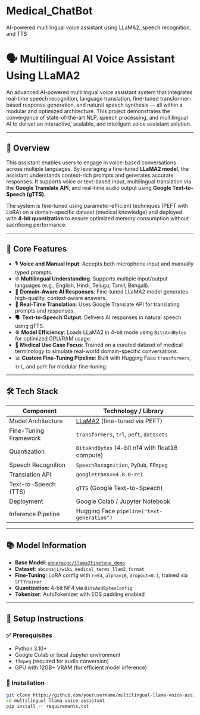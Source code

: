 # Medical_ChatBot
AI-powered multilingual voice assistant using LLaMA2, speech recognition, and TTS

# 🗣️ Multilingual AI Voice Assistant Using LLaMA2

An advanced AI-powered multilingual voice assistant system that integrates real-time speech recognition, language translation, fine-tuned transformer-based response generation, and natural speech synthesis — all within a modular and optimized architecture. This project demonstrates the convergence of state-of-the-art NLP, speech processing, and multilingual AI to deliver an interactive, scalable, and intelligent voice assistant solution.

---

## 🔎 Overview

This assistant enables users to engage in voice-based conversations across multiple languages. By leveraging a fine-tuned **LLaMA2 model**, the assistant understands context-rich prompts and generates accurate responses. It supports voice or text-based input, multilingual translation via the **Google Translate API**, and real-time audio output using **Google Text-to-Speech (gTTS)**.

The system is fine-tuned using parameter-efficient techniques (PEFT with LoRA) on a domain-specific dataset (medical knowledge) and deployed with **4-bit quantization** to ensure optimized memory consumption without sacrificing performance.

---

## 🧠 Core Features

- 🎙️ **Voice and Manual Input**: Accepts both microphone input and manually typed prompts.
- 🌐 **Multilingual Understanding**: Supports multiple input/output languages (e.g., English, Hindi, Telugu, Tamil, Bengali).
- 🤖 **Domain-Aware AI Responses**: Fine-tuned LLaMA2 model generates high-quality, context-aware answers.
- 🔁 **Real-Time Translation**: Uses Google Translate API for translating prompts and responses.
- 🗣️ **Text-to-Speech Output**: Delivers AI responses in natural speech using gTTS.
- ⚙️ **Model Efficiency**: Loads LLaMA2 in 4-bit mode using `BitsAndBytes` for optimized GPU/RAM usage.
- 🧪 **Medical Use Case Focus**: Trained on a curated dataset of medical terminology to simulate real-world domain-specific conversations.
- 📊 **Custom Fine-Tuning Pipeline**: Built with Hugging Face `transformers`, `trl`, and `peft` for modular fine-tuning.

---

## 🛠️ Tech Stack

| Component              | Technology / Library                                              |
|------------------------|-------------------------------------------------------------------|
| Model Architecture     | [LLaMA2](https://huggingface.co/models) (fine-tuned via PEFT)     |
| Fine-Tuning Framework  | `transformers`, `trl`, `peft`, `datasets`                        |
| Quantization           | `BitsAndBytes` (4-bit nf4 with float16 compute)                  |
| Speech Recognition     | `SpeechRecognition`, `PyDub`, `FFmpeg`                           |
| Translation API        | `googletrans==4.0.0-rc1`                                          |
| Text-to-Speech (TTS)   | `gTTS` (Google Text-to-Speech)                                    |
| Deployment             | Google Colab / Jupyter Notebook                                   |
| Inference Pipeline     | Hugging Face `pipeline("text-generation")`                       |

---

## 📚 Model Information

- **Base Model**: [`abneraigc/llama2finetune_demo`](https://huggingface.co/abneraigc/llama2finetune_demo)
- **Dataset**: `aboonaji/wiki_medical_terms_llam2_format`
- **Fine-Tuning**: LoRA config with `r=64`, `alpha=16`, `dropout=0.1`, trained via `SFTTrainer`
- **Quantization**: 4-bit NF4 via `BitsAndBytesConfig`
- **Tokenizer**: AutoTokenizer with EOS padding enabled

---

## 🚀 Setup Instructions

### ✅ Prerequisites

- Python 3.10+
- Google Colab or local Jupyter environment
- `ffmpeg` (required for audio conversion)
- GPU with 12GB+ VRAM (for efficient model inference)

### 🔧 Installation

```bash
git clone https://github.com/yourusername/multilingual-llama-voice-assistant.git
cd multilingual-llama-voice-assistant
pip install -r requirements.txt

